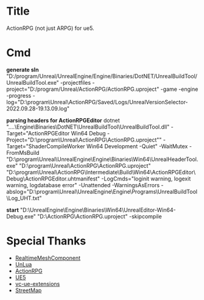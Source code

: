 # Title
ActionRPG (not just ARPG) for ue5.

# Cmd

**generate sln**
"D:/program/Unreal/UnrealEngine/Engine/Binaries/DotNET/UnrealBuildTool/UnrealBuildTool.exe"  -projectfiles -project="D:/program/Unreal/ActionRPG/ActionRPG.uproject" -game -engine -progress -log="D:\program\Unreal\ActionRPG/Saved/Logs/UnrealVersionSelector-2022.09.28-19.13.09.log"

**parsing headers for ActionRPGEditor**
dotnet  "..\..\Engine\Binaries\DotNET\UnrealBuildTool\UnrealBuildTool.dll" -Target="ActionRPGEditor Win64 Debug -Project=\"D:\program\Unreal\ActionRPG\ActionRPG.uproject\"" -Target="ShaderCompileWorker Win64 Development -Quiet" -WaitMutex -FromMsBuild
"D:\program\Unreal\UnrealEngine\Engine\Binaries\Win64\UnrealHeaderTool.exe" "D:\program\Unreal\ActionRPG\ActionRPG.uproject" "D:\program\Unreal\ActionRPG\Intermediate\Build\Win64\ActionRPGEditor\Debug\ActionRPGEditor.uhtmanifest" -LogCmds="loginit warning, logexit warning, logdatabase error" -Unattended -WarningsAsErrors -abslog="D:\program\Unreal\UnrealEngine\Engine\Programs\UnrealBuildTool\Log_UHT.txt"

**start**
"D:\UnrealEngine\Engine\Binaries\Win64\UnrealEditor-Win64-Debug.exe" "D:\ActionRPG\ActionRPG.uproject" -skipcompile

# Special Thanks
- [RealtimeMeshComponent](https://github.com/TriAxis-Games/RealtimeMeshComponent.git)
- [UnLua](https://github.com/Tencent/UnLua.git)
- [ActionRPG](https://docs.unrealengine.com/4.27/zh-CN/Resources/SampleGames/ARPG/)
- [UE5](https://www.unrealengine.com/zh-CN/unreal-engine-5)
- [vc-ue-extensions](https://github.com/microsoft/vc-ue-extensions.git)
- [StreetMap](https://github.com/ue4plugins/StreetMap)



